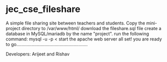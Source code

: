# jec_cse_fileshare
A simple file sharing site between teachers and students.
Copy the mini-project directory to /var/www/html/
download the fileshare.sql file
create a database in MySQL/mariadb by the name "project".
run the following command:
mysql -u <username> -p < <path to fileshare.sql>
start the apache web server 
all set! you are ready to go........................................................



Developers:
  Arijeet and Rishav
  
  
  
